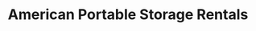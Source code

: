 ---
title: "American Portable Storage Rentals"
url: /grand-junction/american-portable-storage-rentals/
shop: storage rental
---